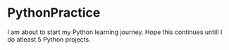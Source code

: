 # PythonPractice
I am about to start my Python learning journey. Hope this continues untill I do atleast 5 Python projects.
